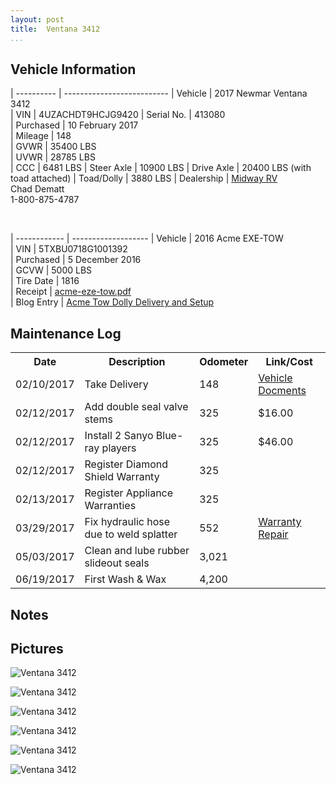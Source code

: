 ```yaml
---
layout: post  
title:  Ventana 3412
...
```


## Vehicle Information

| ---------- | -------------------------- 
| Vehicle    | 2017 Newmar Ventana 3412                                               
| VIN        | 4UZACHDT9HCJG9420
| Serial No. | 413080                                                                 
| Purchased  | 10 February 2017                                                       
| Mileage    | 148                                                                    
| GVWR       | 35400 LBS                                                              
| UVWR       | 28785 LBS                                                              
| CCC        | 6481  LBS
| Steer Axle | 10900 LBS
| Drive Axle | 20400 LBS (with toad attached)
| Toad/Dolly | 3880  LBS
| Dealership | [Midway RV](http://www.midwayrv.com/)<br>Chad Dematt<br>1-800-875-4787 

&nbsp;

| ------------ | ------------------- 
| Vehicle      | 2016 Acme EXE-TOW                                                        
| VIN          | 5TXBU0718G1001392                                                        
| Purchased    | 5 December 2016                                                          
| GCVW         | 5000 LBS                                                                 
| Tire Date    | 1816                                                                     
| Receipt      | [acme-eze-tow.pdf](/artifacts/acme-eze-tow.pdf)                          
| Blog Entry   | [Acme Tow Dolly Delivery and Setup](/acme-tow-dolly-delivery-and-setup/) 

## Maintenance Log

<table class="maintenance-log">
<tr>
<th>Date
<th>Description
<th>Odometer
<th>Link/Cost
<tr>
<td>02/10/2017
<td>Take Delivery
<td>148
<td><a href=artifacts/NewmarVentanaTitleDocuments.pdf>Vehicle Docments</a>
<tr>
<td>02/12/2017
<td>Add double seal valve stems
<td>325
<td>$16.00  
<tr>
<td>02/12/2017
<td>Install 2 Sanyo Blue-ray players
<td>325
<td>$46.00  
<tr>
<td>02/12/2017
<td>Register Diamond Shield Warranty
<td>325
<td>
<tr>
<td>02/13/2017
<td>Register Appliance Warranties
<td>325
<td>
<tr>
<td>03/29/2017
<td>Fix hydraulic hose due to weld splatter
<td>552
<td><a href=/artifacts/warrenty-repair.protected.pdf>Warranty Repair</a>
<tr>
<td>05/03/2017
<td>Clean and lube rubber slideout seals
<td>3,021
<td>
<tr>
<td>06/19/2017
<td>First Wash &amp; Wax
<td>4,200
<td>

</tr>
</table>

## Notes


## Pictures


![Ventana 3412](http://i.imgur.com/QaxDwt9.jpg)

![Ventana 3412](http://i.imgur.com/8oaabGt.jpg)

![Ventana 3412](http://i.imgur.com/qpkJvn0.jpg)

![Ventana 3412](http://i.imgur.com/FyQFti3.jpg)

![Ventana 3412](http://i.imgur.com/hEFctBf.jpg)

![Ventana 3412](http://i.imgur.com/CQCgs8r.jpg)

